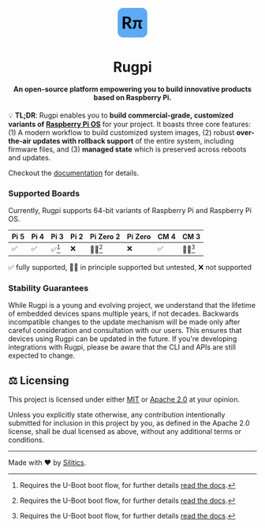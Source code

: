 <p align="center">
    <img src="./www/static/img/logo.svg" width="12%" alt="Rugpi Logo">
</p>
<h1 align="center">
    Rugpi
</h1>
<h4 align="center">
    An open-source platform empowering you to build innovative products based on Raspberry Pi.
</h4>

💡 **TL;DR**: Rugpi enables you to **build commercial-grade, customized variants of [Raspberry Pi OS](https://www.raspberrypi.com/software/)** for your project.
It boasts three core features: (1) A modern workflow to build customized system images, (2) robust **over-the-air updates with rollback support** of the entire system, including firmware files, and (3) **managed state** which is preserved across reboots and updates.

Checkout the [documentation](https://oss.silitics.com/rugpi/) for details.

### Supported Boards

Currently, Rugpi supports 64-bit variants of Raspberry Pi and Raspberry Pi OS.

| Pi 5 | Pi 4 | Pi 3   | Pi 2 | Pi Zero 2 | Pi Zero | CM 4 | CM 3   |
| ---- | ---- | ------ | ---- | --------- | ------- | ---- | ------ |
| ✅   | ✅   | ✅[^1] | ❌   | 🤷‍♂️[^1]    | ❌      | ✅   | 🤷‍♂️[^1] |

✅ fully supported, 🤷‍♂️ in principle supported but untested, ❌ not supported

[^1]: Requires the U-Boot boot flow, for further details [read the docs](https://oss.silitics.com/rugpi/docs/guide/supported-boards).

### Stability Guarantees

While Rugpi is a young and evolving project, we understand that the lifetime of embedded devices spans multiple years, if not decades. Backwards incompatible changes to the update mechanism will be made only after careful consideration and consultation with our users. This ensures that devices using Rugpi can be updated in the future. If you're developing integrations with Rugpi, please be aware that the CLI and APIs are still expected to change.

## ⚖️ Licensing

This project is licensed under either [MIT](https://github.com/silitics/rugpi/blob/main/LICENSE-MIT) or [Apache 2.0](https://github.com/silitics/rugpi/blob/main/LICENSE-APACHE) at your opinion.

Unless you explicitly state otherwise, any contribution intentionally submitted for inclusion in this project by you, as defined in the Apache 2.0 license, shall be dual licensed as above, without any additional terms or conditions.

---

Made with ❤️ by [Silitics](https://www.silitics.com).
